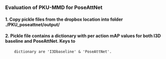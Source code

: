 ### Evaluation of PKU-MMD for PoseAttNet

#### 1. Copy pickle files from the dropbox location into folder ./PKU_poseattnet/output/
#### 2. Pickle file contains a dictionary with per action mAP values for both I3D baseline and PoseAttNet. Keys to 
        dictionary are 'I3Dbaseline' & 'PoseAttNet'.
